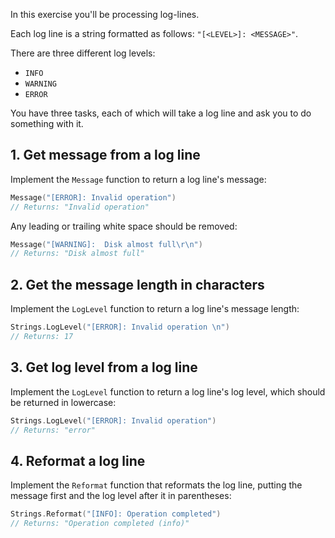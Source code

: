 In this exercise you'll be processing log-lines.

Each log line is a string formatted as follows: `"[<LEVEL>]: <MESSAGE>"`.

There are three different log levels:

- `INFO`
- `WARNING`
- `ERROR`

You have three tasks, each of which will take a log line and ask you to do something with it.

## 1. Get message from a log line

Implement the `Message` function to return a log line's message:

```go
Message("[ERROR]: Invalid operation")
// Returns: "Invalid operation"
```

Any leading or trailing white space should be removed:

```go
Message("[WARNING]:  Disk almost full\r\n")
// Returns: "Disk almost full"
```

## 2. Get the message length in characters

Implement the `LogLevel` function to return a log line's message length:

```go
Strings.LogLevel("[ERROR]: Invalid operation \n")
// Returns: 17
```

## 3. Get log level from a log line

Implement the `LogLevel` function to return a log line's log level, which should be returned in lowercase:

```go
Strings.LogLevel("[ERROR]: Invalid operation")
// Returns: "error"
```

## 4. Reformat a log line

Implement the `Reformat` function that reformats the log line, putting the message first and the log level after it in parentheses:

```go
Strings.Reformat("[INFO]: Operation completed")
// Returns: "Operation completed (info)"
```

